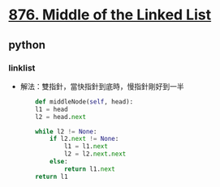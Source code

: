 # [876. Middle of the Linked List](https://leetcode.com/problems/middle-of-the-linked-list/)
## python
### linklist
* 解法：雙指針，當快指針到底時，慢指針剛好到一半
    ```python
        def middleNode(self, head):
        l1 = head
        l2 = head.next

        while l2 != None:
            if l2.next != None:
                l1 = l1.next
                l2 = l2.next.next
            else:
                return l1.next
        return l1
    ```